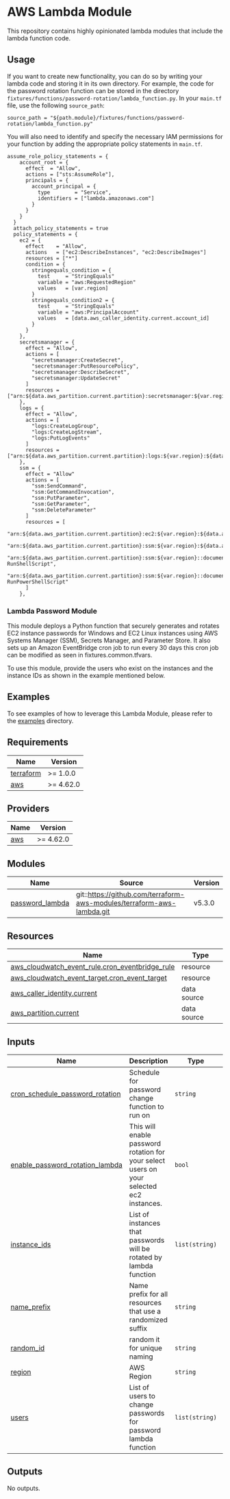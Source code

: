 # AWS Lambda Module

This repository contains highly opinionated lambda modules that include the lambda function code.

## Usage

If you want to create new functionality, you can do so by writing your lambda code and storing it in its own directory. For example, the code for the password rotation function can be stored in the directory `fixtures/functions/password-rotation/lambda_function.py`. In your `main.tf` file, use the following `source_path`:

`source_path = "${path.module}/fixtures/functions/password-rotation/lambda_function.py"`


You will also need to identify and specify the necessary IAM permissions for your function by adding the appropriate policy statements in `main.tf`.

```
assume_role_policy_statements = {
    account_root = {
      effect  = "Allow",
      actions = ["sts:AssumeRole"],
      principals = {
        account_principal = {
          type        = "Service",
          identifiers = ["lambda.amazonaws.com"]
        }
      }
    }
  }
  attach_policy_statements = true
  policy_statements = {
    ec2 = {
      effect    = "Allow",
      actions   = ["ec2:DescribeInstances", "ec2:DescribeImages"]
      resources = ["*"]
      condition = {
        stringequals_condition = {
          test     = "StringEquals"
          variable = "aws:RequestedRegion"
          values   = [var.region]
        }
        stringequals_condition2 = {
          test     = "StringEquals"
          variable = "aws:PrincipalAccount"
          values   = [data.aws_caller_identity.current.account_id]
        }
      }
    },
    secretsmanager = {
      effect = "Allow",
      actions = [
        "secretsmanager:CreateSecret",
        "secretsmanager:PutResourcePolicy",
        "secretsmanager:DescribeSecret",
        "secretsmanager:UpdateSecret"
      ]
      resources = ["arn:${data.aws_partition.current.partition}:secretsmanager:${var.region}:${data.aws_caller_identity.current.account_id}:*"]
    },
    logs = {
      effect = "Allow",
      actions = [
        "logs:CreateLogGroup",
        "logs:CreateLogStream",
        "logs:PutLogEvents"
      ]
      resources = ["arn:${data.aws_partition.current.partition}:logs:${var.region}:${data.aws_caller_identity.current.account_id}:*"]
    },
    ssm = {
      effect = "Allow"
      actions = [
        "ssm:SendCommand",
        "ssm:GetCommandInvocation",
        "ssm:PutParameter",
        "ssm:GetParameter",
        "ssm:DeleteParameter"
      ]
      resources = [
        "arn:${data.aws_partition.current.partition}:ec2:${var.region}:${data.aws_caller_identity.current.account_id}:instance/*",
        "arn:${data.aws_partition.current.partition}:ssm:${var.region}:${data.aws_caller_identity.current.account_id}:*",
        "arn:${data.aws_partition.current.partition}:ssm:${var.region}::document/AWS-RunShellScript",
        "arn:${data.aws_partition.current.partition}:ssm:${var.region}::document/AWS-RunPowerShellScript"
      ]
    },
```

### Lambda Password Module

This module deploys a Python function that securely generates and rotates EC2 instance passwords for Windows and EC2 Linux instances using AWS Systems Manager (SSM), Secrets Manager, and Parameter Store. It also sets up an Amazon EventBridge cron job to run every 30 days this cron job can be modified as seen in fixtures.common.tfvars.

To use this module, provide the users who exist on the instances and the instance IDs as shown in the example mentioned below.

## Examples

To see examples of how to leverage this Lambda Module, please refer to the [examples](https://github.com/defenseunicorns/delivery-aws-iac/tree/main/examples) directory.

<!-- BEGINNING OF PRE-COMMIT-TERRAFORM DOCS HOOK -->
## Requirements

| Name | Version |
|------|---------|
| <a name="requirement_terraform"></a> [terraform](#requirement\_terraform) | >= 1.0.0 |
| <a name="requirement_aws"></a> [aws](#requirement\_aws) | >= 4.62.0 |

## Providers

| Name | Version |
|------|---------|
| <a name="provider_aws"></a> [aws](#provider\_aws) | >= 4.62.0 |

## Modules

| Name | Source | Version |
|------|--------|---------|
| <a name="module_password_lambda"></a> [password\_lambda](#module\_password\_lambda) | git::https://github.com/terraform-aws-modules/terraform-aws-lambda.git | v5.3.0 |

## Resources

| Name | Type |
|------|------|
| [aws_cloudwatch_event_rule.cron_eventbridge_rule](https://registry.terraform.io/providers/hashicorp/aws/latest/docs/resources/cloudwatch_event_rule) | resource |
| [aws_cloudwatch_event_target.cron_event_target](https://registry.terraform.io/providers/hashicorp/aws/latest/docs/resources/cloudwatch_event_target) | resource |
| [aws_caller_identity.current](https://registry.terraform.io/providers/hashicorp/aws/latest/docs/data-sources/caller_identity) | data source |
| [aws_partition.current](https://registry.terraform.io/providers/hashicorp/aws/latest/docs/data-sources/partition) | data source |

## Inputs

| Name | Description | Type | Default | Required |
|------|-------------|------|---------|:--------:|
| <a name="input_cron_schedule_password_rotation"></a> [cron\_schedule\_password\_rotation](#input\_cron\_schedule\_password\_rotation) | Schedule for password change function to run on | `string` | `"cron(0 0 1 * ? *)"` | no |
| <a name="input_enable_password_rotation_lambda"></a> [enable\_password\_rotation\_lambda](#input\_enable\_password\_rotation\_lambda) | This will enable password rotation for your select users on your selected ec2 instances. | `bool` | `false` | no |
| <a name="input_instance_ids"></a> [instance\_ids](#input\_instance\_ids) | List of instances that passwords will be rotated by lambda function | `list(string)` | n/a | yes |
| <a name="input_name_prefix"></a> [name\_prefix](#input\_name\_prefix) | Name prefix for all resources that use a randomized suffix | `string` | n/a | yes |
| <a name="input_random_id"></a> [random\_id](#input\_random\_id) | random it for unique naming | `string` | `""` | no |
| <a name="input_region"></a> [region](#input\_region) | AWS Region | `string` | n/a | yes |
| <a name="input_users"></a> [users](#input\_users) | List of users to change passwords for password lambda function | `list(string)` | n/a | yes |

## Outputs

No outputs.
<!-- END OF PRE-COMMIT-TERRAFORM DOCS HOOK -->

